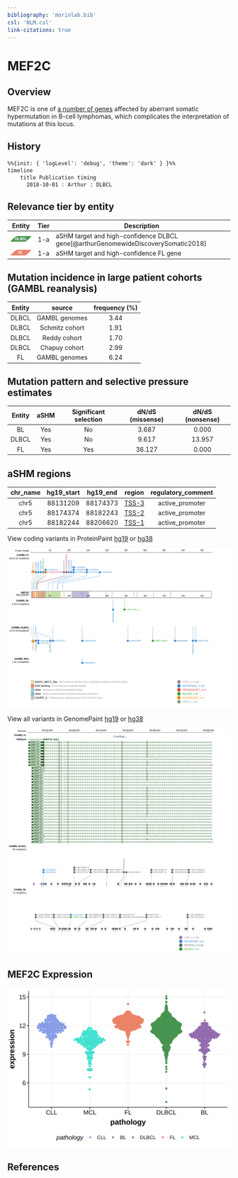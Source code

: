 ```yaml
---
bibliography: 'morinlab.bib'
csl: 'NLM.csl'
link-citations: true
---
```

# MEF2C

## Overview
MEF2C is one of [a number of genes](https://github.com/morinlab/LLMPP/wiki/ashm) affected by aberrant somatic hypermutation in B-cell lymphomas, which complicates the interpretation of mutations at this locus.

## History
```mermaid
%%{init: { 'logLevel': 'debug', 'theme': 'dark' } }%%
timeline
    title Publication timing
      2018-10-01 : Arthur : DLBCL
```

## Relevance tier by entity

|Entity|Tier|Description               |
|:------:|:----:|--------------------------|
|![DLBCL](images/icons/DLBCL_tier1.png) |1-a | aSHM target and high-confidence DLBCL gene[@arthurGenomewideDiscoverySomatic2018]|
|![FL](images/icons/FL_tier1.png)    |1-a | aSHM target and high-confidence FL gene   |

## Mutation incidence in large patient cohorts (GAMBL reanalysis)

|Entity|source        |frequency (%)|
|:------:|:--------------:|:-------------:|
|DLBCL |GAMBL genomes |3.44         |
|DLBCL |Schmitz cohort|1.91         |
|DLBCL |Reddy cohort  |1.70         |
|DLBCL |Chapuy cohort |2.99         |
|FL    |GAMBL genomes |6.24         |

## Mutation pattern and selective pressure estimates

|Entity|aSHM|Significant selection|dN/dS (missense)|dN/dS (nonsense)|
|:------:|:----:|:---------------------:|:----------------:|:----------------:|
|BL    |Yes |No                   | 3.687          | 0.000          |
|DLBCL |Yes |No                   | 9.617          |13.957          |
|FL    |Yes |Yes                  |36.127          | 0.000          |

## aSHM regions

|chr_name|hg19_start|hg19_end|region                                                                                     |regulatory_comment|
|:--------:|:----------:|:--------:|:-------------------------------------------------------------------------------------------:|:------------------:|
|chr5    |88131209  |88174373|[TSS-3](https://genome.ucsc.edu/s/rdmorin/GAMBL%20hg19?position=chr5%3A88131209%2D88174373)|active_promoter   |
|chr5    |88174374  |88182243|[TSS-2](https://genome.ucsc.edu/s/rdmorin/GAMBL%20hg19?position=chr5%3A88174374%2D88182243)|active_promoter   |
|chr5    |88182244  |88206620|[TSS-1](https://genome.ucsc.edu/s/rdmorin/GAMBL%20hg19?position=chr5%3A88182244%2D88206620)|active_promoter   |


View coding variants in ProteinPaint [hg19](https://morinlab.github.io/LLMPP/GAMBL/MEF2C_protein.html)  or [hg38](https://morinlab.github.io/LLMPP/GAMBL/MEF2C_protein_hg38.html)

![](images/proteinpaint/MEF2C_NM_002397.svg)

View all variants in GenomePaint [hg19](https://morinlab.github.io/LLMPP/GAMBL/MEF2C.html)  or [hg38](https://morinlab.github.io/LLMPP/GAMBL/MEF2C_hg38.html)

![](images/proteinpaint/MEF2C.svg)

## MEF2C Expression
![](images/gene_expression/MEF2C_by_pathology.svg)

## References

<!-- ORIGIN: arthurGenomewideDiscoverySomatic2018 -->
<!-- DLBCL: arthurGenomewideDiscoverySomatic2018 -->
